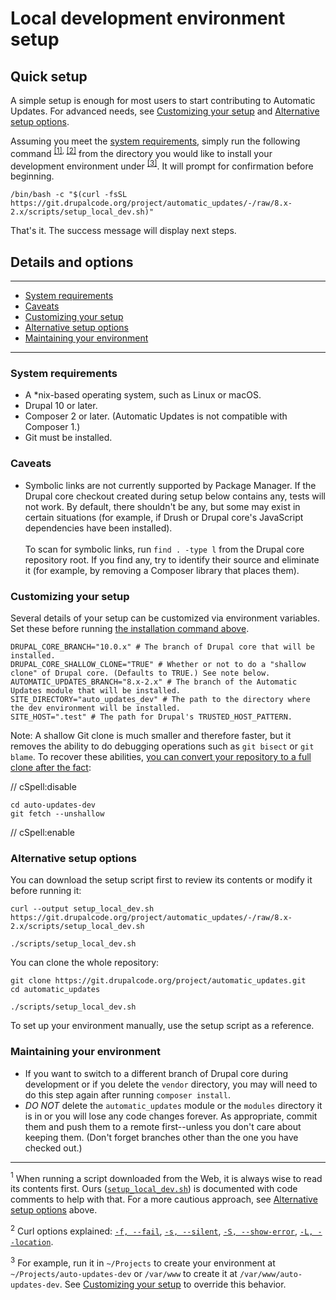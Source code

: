 # Local development environment setup

## Quick setup

A simple setup is enough for most users to start contributing to Automatic Updates. For advanced needs, see [Customizing your setup](#customizing-your-setup) and [Alternative setup options](#alternative-setup-options).

Assuming you meet the [system requirements](#system-requirements), simply run the following command <sup>[[1]](#footnote-1), [[2]](#footnote-2)</sup> from the directory you would like to install your development environment under <sup>[[3]](#footnote-3)</sup>. It will prompt for confirmation before beginning.

```shell
/bin/bash -c "$(curl -fsSL https://git.drupalcode.org/project/automatic_updates/-/raw/8.x-2.x/scripts/setup_local_dev.sh)"
```

That's it. The success message will display next steps.

## Details and options

---

* [System requirements](#system-requirements)
* [Caveats](#caveats)
* [Customizing your setup](#customizing-your-setup)
* [Alternative setup options](#alternative-setup-options)
* [Maintaining your environment](#maintaining-your-environment)

---

### System requirements
* A *nix-based operating system, such as Linux or macOS.
* Drupal 10 or later.
* Composer 2 or later. (Automatic Updates is not compatible with Composer 1.)
* Git must be installed.

### Caveats
* Symbolic links are not currently supported by Package Manager. If the Drupal core checkout created during setup below contains any, tests will not work. By default, there shouldn't be any, but some may exist in certain situations (for example, if Drush or Drupal core's JavaScript dependencies have been installed).<br>
  <br>
  To scan for symbolic links, run `find . -type l` from the Drupal core repository root. If you find any, try to identify their source and eliminate it (for example, by removing a Composer library that places them).

### Customizing your setup
Several details of your setup can be customized via environment variables. Set these before running [the installation command above](#local-development-environment-setup).

```shell
DRUPAL_CORE_BRANCH="10.0.x" # The branch of Drupal core that will be installed.
DRUPAL_CORE_SHALLOW_CLONE="TRUE" # Whether or not to do a "shallow clone" of Drupal core. (Defaults to TRUE.) See note below.
AUTOMATIC_UPDATES_BRANCH="8.x-2.x" # The branch of the Automatic Updates module that will be installed.
SITE_DIRECTORY="auto_updates_dev" # The path to the directory where the dev environment will be installed.
SITE_HOST=".test" # The path for Drupal's TRUSTED_HOST_PATTERN.
```

Note: A shallow Git clone is much smaller and therefore faster, but it removes the ability to do debugging operations such as `git bisect` or `git blame`. To recover these abilities, [you can convert your repository to a full clone after the fact](https://stackoverflow.com/questions/6802145/how-to-convert-a-git-shallow-clone-to-a-full-clone):

// cSpell:disable
```shell
cd auto-updates-dev
git fetch --unshallow
```
// cSpell:enable

### Alternative setup options
You can download the setup script first to review its contents or modify it before running it:

```shell
curl --output setup_local_dev.sh https://git.drupalcode.org/project/automatic_updates/-/raw/8.x-2.x/scripts/setup_local_dev.sh

./scripts/setup_local_dev.sh
```

You can clone the whole repository:

```shell
git clone https://git.drupalcode.org/project/automatic_updates.git
cd automatic_updates

./scripts/setup_local_dev.sh
```

To set up your environment manually, use the setup script as a reference.

### Maintaining your environment

* If you want to switch to a different branch of Drupal core during development or if you delete the `vendor` directory, you may will need to do this step again after running `composer install`.
* _DO NOT_ delete the `automatic_updates` module or the `modules` directory it is in or you will lose any code changes forever. As appropriate, commit them and push them to a remote first--unless you don't care about keeping them. (Don't forget branches other than the one you have checked out.)

---

<a name="footnote-1"><sup>1</sup></a> When running a script downloaded from the Web, it is always wise to read its contents first. Ours ([`setup_local_dev.sh`](https://git.drupalcode.org/project/automatic_updates/-/raw/8.x-2.x/scripts/setup_local_dev.sh)) is documented with code comments to help with that. For a more cautious approach, see [Alternative setup options](#alternative-setup-options) above.

<a name="footnote-2"><sup>2</sup></a> Curl options explained:
[`-f, --fail`](https://curl.se/docs/manpage.html#-f),
[`-s, --silent`](https://curl.se/docs/manpage.html#-s),
[`-S, --show-error`](https://curl.se/docs/manpage.html#-S),
[`-L, --location`](https://curl.se/docs/manpage.html#-L).

<a name="footnote-3"><sup>3</sup></a> For example, run it in `~/Projects` to create your environment at `~/Projects/auto-updates-dev` or `/var/www` to create it at `/var/www/auto-updates-dev`. See [Customizing your setup](#customizing-your-setup) to override this behavior.
